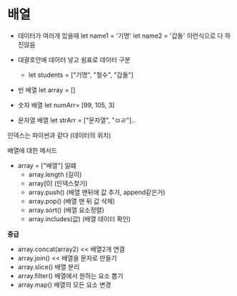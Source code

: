 # 배열

- 데이터가 여러개 있을때 let name1 = '기명' let name2 = '갑돌' 이런식으로 다 하진않음
- 대괄호안에 데이터 넣고 쉼표로 데이터 구분
  - let students = ["기명", "철수", "갑돌"]



- 빈 배열 let array = []
- 숫자 배열 let numArr= [99, 105, 3]
- 문자열 배열 let strArr = ["문자열", "ㅁㄹ"]..



인덱스는 파이썬과 같다 (데이터의 위치)



배열에 대한 메서드

- array = ["배열"] 일떄
  - array.length (길이)
  - array[0] (인덱스찾기)
  - array.push() (배열 맨뒤에 값 추가, append같은거)
  - array.pop() (배열 맨 뒤 값 삭제)
  - array.sort() (배열 요소정렬)
  - array.includes(값) (배열 데이터 확인)



**중급**

- array.concat(array2) << 배열2개 연결
- array.join() << 배열을 문자로 만들기
- array.slice() 배열 분리 
- array.filter() 배열에서 원하는 요소 뽑기
- array.map() 배열의 모든 요소 변경